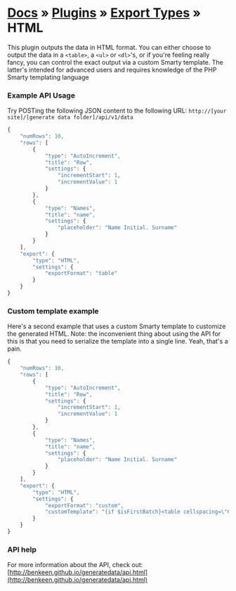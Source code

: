 # [Docs](../../../../../docs/README.md) &raquo; [Plugins](../../README.md) &raquo; [Export Types](../README.md) &raquo; HTML

This plugin outputs the data in HTML format. You can either choose to output the data in a `<table>`, a `<ul>` or 
`<dl>`'s, or if you're feeling really fancy, you can control the exact output via a custom Smarty template. The 
latter's intended for advanced users and requires knowledge of the PHP Smarty templating language

### Example API Usage

Try POSTing the following JSON content to the following URL:
`http://[your site]/[generate data folder]/api/v1/data`

```javascript
{
    "numRows": 10,
    "rows": [
        {
            "type": "AutoIncrement",
            "title": "Row",
            "settings": {
                "incrementStart": 1,
                "incrementValue": 1
            }
        },
        {
            "type": "Names",
            "title": "name",
            "settings": {
                "placeholder": "Name Initial. Surname"
            }
        }
    ],
    "export": {
        "type": "HTML",
        "settings": {
            "exportFormat": "table"
        }
    }
}
```

### Custom template example

Here's a second example that uses a custom Smarty template to customize the generated HTML. Note: the inconvenient 
thing about using the API for this is that you need to serialize the template into a single line. Yeah, that's a pain. 


```javascript
{
    "numRows": 10,
    "rows": [
        {
            "type": "AutoIncrement",
            "title": "Row",
            "settings": {
                "incrementStart": 1,
                "incrementValue": 1
            }
        },
        {
            "type": "Names",
            "title": "name",
            "settings": {
                "placeholder": "Name Initial. Surname"
            }
        }
    ],
    "export": {
        "type": "HTML",
        "settings": {
            "exportFormat": "custom",
            "customTemplate": "{if $isFirstBatch}<table cellspacing=\"0\" cellpadding=\"1\">\n<tr>\n{foreach $colData as $col}  <th>{$col}</th>\n{/foreach}\n</tr>\n{/if}{foreach $rowData as $row}<tr>\n{foreach $row as $r}  <td>{$r}</td>\n{/foreach}</tr>\n{/foreach}{if $isLastBatch}</table>{/if}"
        }
    }
}
```


### API help

For more information about the API, check out:
[http://benkeen.github.io/generatedata/api.html](http://benkeen.github.io/generatedata/api.html)


